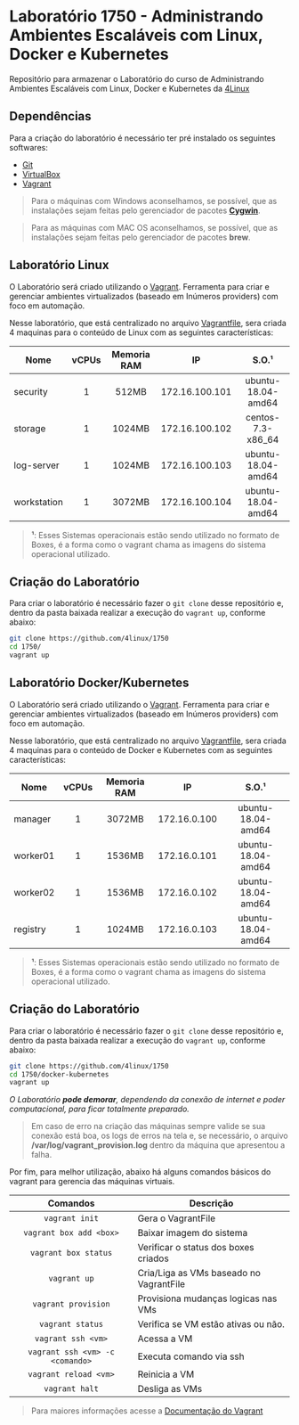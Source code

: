 Laboratório 1750 - Administrando Ambientes Escaláveis com Linux, Docker e Kubernetes
=============================

Repositório para armazenar o Laboratório do curso de Administrando Ambientes Escaláveis com Linux, Docker e Kubernetes da [4Linux][1]

Dependências
------------

Para a criação do laboratório é necessário ter pré instalado os seguintes softwares:

* [Git][2]
* [VirtualBox][3]
* [Vagrant][4]

> Para o máquinas com Windows aconselhamos, se possível, que as instalações sejam feitas pelo gerenciador de pacotes **[Cygwin][5]**.

> Para as máquinas com MAC OS aconselhamos, se possível, que as instalações sejam feitas pelo gerenciador de pacotes **brew**.

Laboratório Linux
-----------

O Laboratório será criado utilizando o [Vagrant][6]. Ferramenta para criar e gerenciar ambientes virtualizados (baseado em Inúmeros providers) com foco em automação.

Nesse laboratório, que está centralizado no arquivo [Vagrantfile][7], sera criada 4 maquinas para o conteúdo de Linux com as seguintes características:

Nome       | vCPUs | Memoria RAM | IP            | S.O.¹           
---------- |:-----:|:-----------:|:-------------:|:---------------:
security     | 1     | 512MB | 172.16.100.101 | ubuntu-18.04-amd64
storage      | 1     | 1024MB | 172.16.100.102 | centos-7.3-x86_64
log-server      | 1     | 1024MB | 172.16.100.103 | ubuntu-18.04-amd64
workstation      | 1     | 3072MB | 172.16.100.104 | ubuntu-18.04-amd64 

> **¹**: Esses Sistemas operacionais estão sendo utilizado no formato de Boxes, é a forma como o vagrant chama as imagens do sistema operacional utilizado.

Criação do Laboratório 
----------------------

Para criar o laboratório é necessário fazer o `git clone` desse repositório e, dentro da pasta baixada realizar a execução do `vagrant up`, conforme abaixo:

```bash
git clone https://github.com/4linux/1750
cd 1750/
vagrant up
```

Laboratório Docker/Kubernetes
-----------

O Laboratório será criado utilizando o [Vagrant][6]. Ferramenta para criar e gerenciar ambientes virtualizados (baseado em Inúmeros providers) com foco em automação.

Nesse laboratório, que está centralizado no arquivo [Vagrantfile][7], sera criada 4 maquinas para o conteúdo de Docker e Kubernetes com as seguintes características:


Nome       | vCPUs | Memoria RAM | IP            | S.O.¹           
---------- |:-----:|:-----------:|:-------------:|:---------------:
manager     | 1     | 3072MB | 172.16.0.100 | ubuntu-18.04-amd64
worker01      | 1     | 1536MB | 172.16.0.101 | ubuntu-18.04-amd64
worker02      | 1     | 1536MB | 172.16.0.102 | ubuntu-18.04-amd64
registry      | 1     | 1024MB | 172.16.0.103 | ubuntu-18.04-amd64 

> **¹**: Esses Sistemas operacionais estão sendo utilizado no formato de Boxes, é a forma como o vagrant chama as imagens do sistema operacional utilizado.

Criação do Laboratório 
----------------------

Para criar o laboratório é necessário fazer o `git clone` desse repositório e, dentro da pasta baixada realizar a execução do `vagrant up`, conforme abaixo:

```bash
git clone https://github.com/4linux/1750
cd 1750/docker-kubernetes
vagrant up
```

_O Laboratório **pode demorar**, dependendo da conexão de internet e poder computacional, para ficar totalmente preparado._

> Em caso de erro na criação das máquinas sempre valide se sua conexão está boa, os logs de erros na tela e, se necessário, o arquivo **/var/log/vagrant_provision.log** dentro da máquina que apresentou a falha.

Por fim, para melhor utilização, abaixo há alguns comandos básicos do vagrant para gerencia das máquinas virtuais.

Comandos                | Descrição
:----------------------:| ---------------------------------------
`vagrant init`          | Gera o VagrantFile
`vagrant box add <box>` | Baixar imagem do sistema
`vagrant box status`    | Verificar o status dos boxes criados
`vagrant up`            | Cria/Liga as VMs baseado no VagrantFile
`vagrant provision`     | Provisiona mudanças logicas nas VMs
`vagrant status`        | Verifica se VM estão ativas ou não.
`vagrant ssh <vm>`      | Acessa a VM
`vagrant ssh <vm> -c <comando>` | Executa comando via ssh
`vagrant reload <vm>`   | Reinicia a VM
`vagrant halt`          | Desliga as VMs

> Para maiores informações acesse a [Documentação do Vagrant][8]

[1]: https://4linux.com.br
[2]: https://git-scm.com/downloads
[3]: https://www.virtualbox.org/wiki/Downloads
[4]: https://www.vagrantup.com/downloads
[5]: https://cygwin.com/install.html
[6]: https://www.vagrantup.com/
[7]: ./Vagrantfile
[8]: https://www.vagrantup.com/docs
